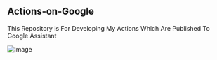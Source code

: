 ## Actions-on-Google
This Repository is For Developing My Actions Which Are Published To Google Assistant

![image](https://github.com/thedevilx/thedevilx/blob/master/Assets/Google.gif)
